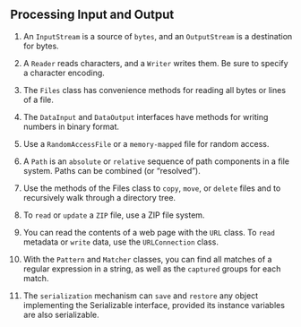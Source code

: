 ## Processing Input and Output

1. An `InputStream` is a source of `bytes`, and an `OutputStream` is a destination for bytes.

2. A `Reader` reads characters, and a `Writer` writes them. Be sure to specify a character encoding.

3. The `Files` class has convenience methods for reading all bytes or lines of a file.

4. The `DataInput` and `DataOutput` interfaces have methods for writing numbers in binary format.

5. Use a `RandomAccessFile` or a `memory-mapped` file for random access.

6. A `Path` is an `absolute` or `relative` sequence of path components in a file system. Paths can be combined (or “resolved”).

7. Use the methods of the Files class to `copy`, `move`, or `delete` files and to recursively walk through a directory tree.

8. To `read` or `update` a `ZIP` file, use a ZIP file system.

9. You can read the contents of a web page with the `URL` class. To `read` metadata or `write` data, use the `URLConnection` class.

10. With the `Pattern` and `Matcher` classes, you can find all matches of a regular expression in a string, as well as the `captured` groups for each match.

11. The `serialization` mechanism can `save` and `restore` any object implementing the Serializable interface, provided its instance variables are also serializable.
